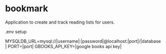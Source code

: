 # bookmark
Application to create and track reading lists for users.

.env setup

MYSQLDB_URL=mysql://|username|:|password|@localhost:|port|/|database|
PORT=|port|
GBOOKS_API_KEY=|google books api key|
